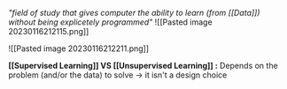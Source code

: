 _"field of study that gives computer the ability to learn (from [[Data]]) without being explicetely programmed"_
![[Pasted image 20230116212115.png]]

![[Pasted image 20230116212211.png]]


**[[Supervised Learning]] VS [[Unsupervised Learning]] :**
Depends on the problem (and/or the data) to solve -> it isn't a design choice